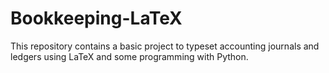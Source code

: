 # Bookkeeping-LaTeX
This repository contains a basic project to typeset accounting journals and ledgers using LaTeX and some programming with Python.
